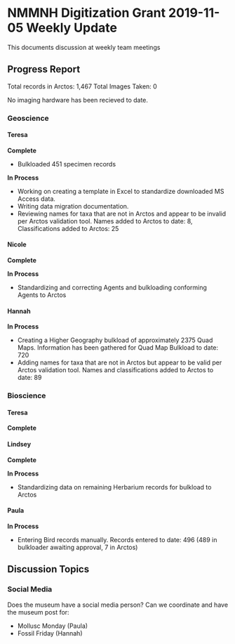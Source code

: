 # NMMNH Digitization Grant 2019-11-05 Weekly Update

This documents discussion at weekly team meetings

## Progress Report

Total records in Arctos: 1,467 
Total Images Taken: 0

No imaging hardware has been recieved to date.

### Geoscience
#### Teresa
**Complete**
 - Bulkloaded 451 specimen records 

**In Process**
 - Working on creating a template in Excel to standardize downloaded MS Access data.
 - Writing data migration documentation.
 - Reviewing names for taxa that are not in Arctos and appear to be invalid per Arctos validation tool. Names added to Arctos to date: 8, Classifications added to Arctos: 25
 
#### Nicole
**Complete**

**In Process**
 - Standardizing and correcting Agents and bulkloading conforming Agents to Arctos

#### Hannah
**In Process**
 - Creating a Higher Geography bulkload of approximately 2375 Quad Maps. Information has been gathered for Quad Map Bulkload to date: 720
 - Adding names for taxa that are not in Arctos but appear to be valid per Arctos validation tool. Names and classifications added to Arctos to date: 89
 
### Bioscience
#### Teresa
**Complete**
 
#### Lindsey
**Complete**

**In Process**
 - Standardizing data on remaining Herbarium records for bulkload to Arctos

#### Paula
**In Process**
 - Entering Bird records manually. Records entered to date: 496 (489 in bulkloader awaiting approval, 7 in Arctos)
 
## Discussion Topics

### Social Media
Does the museum have a social media person? Can we coordinate and have the museum post for:
 - Mollusc Monday (Paula)
 - Fossil Friday (Hannah)
